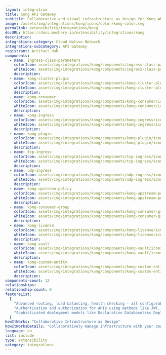 ```yaml
---
layout: integration
title: Kong API Gateway
subtitle: Collaborative and visual infrastructure as design for Kong API Gateway
image: /assets/img/integrations/kong/icons/color/kong-color.svg
permalink: extensibility/integrations/kong
docURL: https://docs.meshery.io/extensibility/integrations/kong
description:
integrations-category: Cloud Native Network
integrations-subcategory: API Gateway
registrant: Artifact Hub
components:
  - name: ingress-class-parameters
    colorIcon: assets/img/integrations/kong/components/ingress-class-parameters/icons/color/ingress-class-parameters-color.svg
    whiteIcon: assets/img/integrations/kong/components/ingress-class-parameters/icons/white/ingress-class-parameters-white.svg
    description:
  - name: kong-cluster-plugin
    colorIcon: assets/img/integrations/kong/components/kong-cluster-plugin/icons/color/kong-cluster-plugin-color.svg
    whiteIcon: assets/img/integrations/kong/components/kong-cluster-plugin/icons/white/kong-cluster-plugin-white.svg
    description:
  - name: kong-consumer
    colorIcon: assets/img/integrations/kong/components/kong-consumer/icons/color/kong-consumer-color.svg
    whiteIcon: assets/img/integrations/kong/components/kong-consumer/icons/white/kong-consumer-white.svg
    description:
  - name: kong-ingress
    colorIcon: assets/img/integrations/kong/components/kong-ingress/icons/color/kong-ingress-color.svg
    whiteIcon: assets/img/integrations/kong/components/kong-ingress/icons/white/kong-ingress-white.svg
    description:
  - name: kong-plugin
    colorIcon: assets/img/integrations/kong/components/kong-plugin/icons/color/kong-plugin-color.svg
    whiteIcon: assets/img/integrations/kong/components/kong-plugin/icons/white/kong-plugin-white.svg
    description:
  - name: tcp-ingress
    colorIcon: assets/img/integrations/kong/components/tcp-ingress/icons/color/tcp-ingress-color.svg
    whiteIcon: assets/img/integrations/kong/components/tcp-ingress/icons/white/tcp-ingress-white.svg
    description:
  - name: udp-ingress
    colorIcon: assets/img/integrations/kong/components/udp-ingress/icons/color/udp-ingress-color.svg
    whiteIcon: assets/img/integrations/kong/components/udp-ingress/icons/white/udp-ingress-white.svg
    description:
  - name: kong-upstream-policy
    colorIcon: assets/img/integrations/kong/components/kong-upstream-policy/icons/color/kong-upstream-policy-color.svg
    whiteIcon: assets/img/integrations/kong/components/kong-upstream-policy/icons/white/kong-upstream-policy-white.svg
    description:
  - name: kong-consumer-group
    colorIcon: assets/img/integrations/kong/components/kong-consumer-group/icons/color/kong-consumer-group-color.svg
    whiteIcon: assets/img/integrations/kong/components/kong-consumer-group/icons/white/kong-consumer-group-white.svg
    description:
  - name: kong-license
    colorIcon: assets/img/integrations/kong/components/kong-license/icons/color/kong-license-color.svg
    whiteIcon: assets/img/integrations/kong/components/kong-license/icons/white/kong-license-white.svg
    description:
  - name: kong-vault
    colorIcon: assets/img/integrations/kong/components/kong-vault/icons/color/kong-vault-color.svg
    whiteIcon: assets/img/integrations/kong/components/kong-vault/icons/white/kong-vault-white.svg
    description:
  - name: kong-custom-entity
    colorIcon: assets/img/integrations/kong/components/kong-custom-entity/icons/color/kong-custom-entity-color.svg
    whiteIcon: assets/img/integrations/kong/components/kong-custom-entity/icons/white/kong-custom-entity-white.svg
    description:
components-count: 12
relationships:
relationship-count: 0
featureList:
  [
    "Advanced routing, load balancing, health checking - all configurable via a RESTful admin API or declarative configuration.",
    "Authentication and authorization for APIs using methods like JWT, basic auth, OAuth, ACLs and more.",
    "Sophisticated deployment models like Declarative Databaseless Deployment and Hybrid Deployment (control plane/data plane separation) without any vendor lock-in.",
  ]
howItWorks: "Collaborative Infrastructure as Design"
howItWorksDetails: "Collaboratively manage infrastructure with your coworkers synchronously sharing the same designs."
language: en
list: include
type: extensibility
category: integrations
---
```

